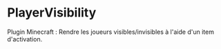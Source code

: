 # PlayerVisibility
 Plugin Minecraft : Rendre les joueurs visibles/invisibles à l'aide d'un item d'activation.
